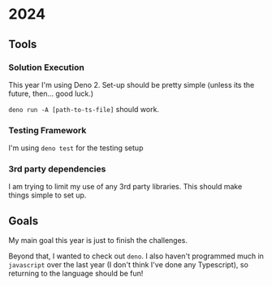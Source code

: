 # 2024

## Tools

### Solution Execution

This year I'm using Deno 2. Set-up should be pretty simple (unless its the
future, then... good luck.)

`deno run -A [path-to-ts-file]` should work.

### Testing Framework

I'm using `deno test` for the testing setup

### 3rd party dependencies

I am trying to limit my use of any 3rd party libraries. This should make things
simple to set up.

## Goals

My main goal this year is just to finish the challenges.

Beyond that, I wanted to check out `deno`. I also haven't programmed much in
`javascript` over the last year (I don't think I've done any Typescript), so
returning to the language should be fun!
